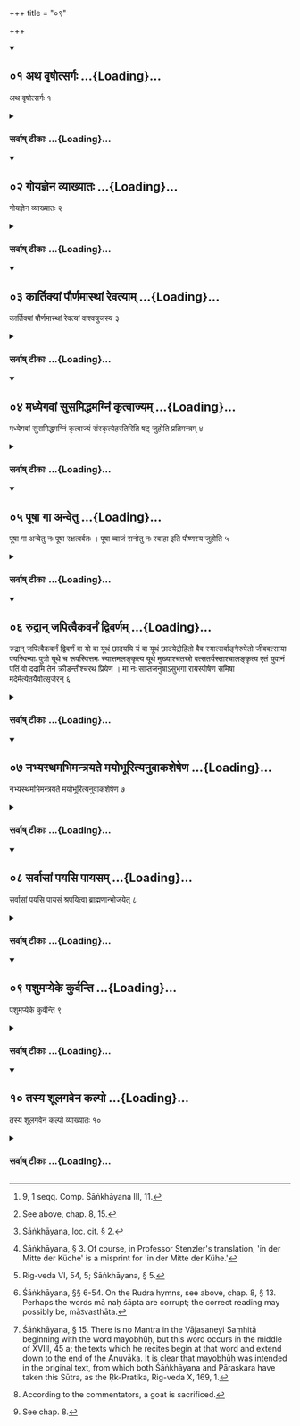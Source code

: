 +++
title = "०९"

+++
<div class="js_include" includetitle="true" newlevelforh1="2" unfilled url="/vedAH_yajuH/vAjasaneyam/sUtram/pAraskara-gRhyam/vishvAsa-prastutiH/3/09/01_atha_vRShotsargaH.md">
<details open><summary><h2>०१ अथ वृषोत्सर्गः ...{Loading}...</h2></summary>

अथ वृषोत्सर्गः १
</details>
</div>
<div class="js_include collapsed" newlevelforh1="3" title="सर्वाष् टीकाः" unfilled url="/vedAH_yajuH/vAjasaneyam/sUtram/pAraskara-gRhyam/sarvASh_TIkAH/3/09/01_atha_vRShotsargaH.md">
<details><summary><h3>सर्वाष् टीकाः ...{Loading}...</h3></summary>
<details><summary>Oldenberg</summary>

1 [^1] . Now the letting loose of the bull.

[^1]:  9, 1 seqq. Comp. Śāṅkhāyana III, 11.
</details>
</details>
</div>
<div class="js_include" includetitle="true" newlevelforh1="2" unfilled url="/vedAH_yajuH/vAjasaneyam/sUtram/pAraskara-gRhyam/vishvAsa-prastutiH/3/09/02_goyajnena_vyAkhyAtaH.md">
<details open><summary><h2>०२ गोयज्ञेन व्याख्यातः ...{Loading}...</h2></summary>

गोयज्ञेन व्याख्यातः २
</details>
</div>
<div class="js_include collapsed" newlevelforh1="3" title="सर्वाष् टीकाः" unfilled url="/vedAH_yajuH/vAjasaneyam/sUtram/pAraskara-gRhyam/sarvASh_TIkAH/3/09/02_goyajnena_vyAkhyAtaH.md">
<details><summary><h3>सर्वाष् टीकाः ...{Loading}...</h3></summary>
<details><summary>Oldenberg</summary>

2 [^2] . (The ceremony) has been declared in the cow-sacrifice.

[^2]:  See above, chap. 8, 15.
</details>
</details>
</div>
<div class="js_include" includetitle="true" newlevelforh1="2" unfilled url="/vedAH_yajuH/vAjasaneyam/sUtram/pAraskara-gRhyam/vishvAsa-prastutiH/3/09/03_kArtikyAM_paurNamAsthAM_revatyAm.md">
<details open><summary><h2>०३ कार्तिक्यां पौर्णमास्थां रेवत्याम् ...{Loading}...</h2></summary>

कार्तिक्यां पौर्णमास्थां रेवत्यां वाश्वयुजस्य ३
</details>
</div>
<div class="js_include collapsed" newlevelforh1="3" title="सर्वाष् टीकाः" unfilled url="/vedAH_yajuH/vAjasaneyam/sUtram/pAraskara-gRhyam/sarvASh_TIkAH/3/09/03_kArtikyAM_paurNamAsthAM_revatyAm.md">
<details><summary><h3>सर्वाष् टीकाः ...{Loading}...</h3></summary>
<details><summary>Oldenberg</summary>

3 [^3] . (It is performed) on the full-moon day of Kārttika, or on the (day on which the moon stands in conjunction with) Revatī in the Āśvayuja month.

[^3]:  Śāṅkhāyana, loc. cit. § 2.
</details>
</details>
</div>
<div class="js_include" includetitle="true" newlevelforh1="2" unfilled url="/vedAH_yajuH/vAjasaneyam/sUtram/pAraskara-gRhyam/vishvAsa-prastutiH/3/09/04_madhyegavAM_susamiddhamagniM_kRtvAjyam.md">
<details open><summary><h2>०४ मध्येगवां सुसमिद्धमग्निं कृत्वाज्यम् ...{Loading}...</h2></summary>

मध्येगवां सुसमिद्धमग्निं कृत्वाज्यं संस्कृत्येहरतिरिति षट् जुहोति प्रतिमन्त्रम् ४
</details>
</div>
<div class="js_include collapsed" newlevelforh1="3" title="सर्वाष् टीकाः" unfilled url="/vedAH_yajuH/vAjasaneyam/sUtram/pAraskara-gRhyam/sarvASh_TIkAH/3/09/04_madhyegavAM_susamiddhamagniM_kRtvAjyam.md">
<details><summary><h3>सर्वाष् टीकाः ...{Loading}...</h3></summary>
<details><summary>Oldenberg</summary>

4 [^4] . Having set a fire in a blaze in the midst of the cows, and having prepared Ājya, he sacrifices six (oblations) with (the Mantras), 'Here is delight' (Vāj. Saṃh. VIII, 51).

[^4]:  Śāṅkhāyana, § 3. Of course, in Professor Stenzler's translation, 'in der Mitte der Küche' is a misprint for 'in der Mitte der Kühe.'
</details>
</details>
</div>
<div class="js_include" includetitle="true" newlevelforh1="2" unfilled url="/vedAH_yajuH/vAjasaneyam/sUtram/pAraskara-gRhyam/vishvAsa-prastutiH/3/09/05_pUShA_gA_anvetu.md">
<details open><summary><h2>०५ पूषा गा अन्वेतु ...{Loading}...</h2></summary>

पूषा गा अन्वेतु नः पूषा रक्षत्वर्वतः । पूषा व्वाजं सनोतु नः स्वाहा इति पौष्णस्य जुहोति ५
</details>
</div>
<div class="js_include collapsed" newlevelforh1="3" title="सर्वाष् टीकाः" unfilled url="/vedAH_yajuH/vAjasaneyam/sUtram/pAraskara-gRhyam/sarvASh_TIkAH/3/09/05_pUShA_gA_anvetu.md">
<details><summary><h3>सर्वाष् टीकाः ...{Loading}...</h3></summary>
<details><summary>Oldenberg</summary>

5 [^5] . With (the verses), 'May Pūṣan go after our cows; may Pūṣan watch over our horses; may Pūṣan give us strength' - he sacrifices of (the sacrificial food) destined for Pūṣan.

[^5]:  Rig-veda VI, 54, 5; Śāṅkhāyana, § 5.
</details>
</details>
</div>
<div class="js_include" includetitle="true" newlevelforh1="2" unfilled url="/vedAH_yajuH/vAjasaneyam/sUtram/pAraskara-gRhyam/vishvAsa-prastutiH/3/09/06_rudrAn_japitvaikavarnaM_dvivarNam.md">
<details open><summary><h2>०६ रुद्रान् जपित्वैकवर्नं द्विवर्णम् ...{Loading}...</h2></summary>

रुद्रान् जपित्वैकवर्नं द्विवर्णं वा यो वा यूथं छादययि यं वा यूथं छादयेद्रोहितो वैव स्यात्सर्वाङ्गैरुपेतो जीववत्सायाः पयस्विन्याः पुत्रो यूथे च रूपस्वित्तमः स्यात्तमलङ्कृत्य यूथे मुख्याश्चतस्रो वत्सतर्यस्ताश्चालङ्कृत्य एतं युवानं पतिं वो ददामि तेन क्रीडन्तीश्चरथ प्रियेण । मा नः साप्तजनुषाऽसुभगा रायस्पोषेण समिषा मदेमेत्येतयैवोत्सृजेरन् ६
</details>
</div>
<div class="js_include collapsed" newlevelforh1="3" title="सर्वाष् टीकाः" unfilled url="/vedAH_yajuH/vAjasaneyam/sUtram/pAraskara-gRhyam/sarvASh_TIkAH/3/09/06_rudrAn_japitvaikavarnaM_dvivarNam.md">
<details><summary><h3>सर्वाष् टीकाः ...{Loading}...</h3></summary>
<details><summary>Oldenberg</summary>

6 [^6] . After murmuring the Rudra hymns they adorn a one-coloured or a two-coloured (bull) who protects the herd or whom the herd protects. Or it should be red, deficient in no limb, the calf of a cow that has living calves and is a milk-giver; and it should be the finest (bull) in the herd. And besides they should adorn the best four young cows of the herd and let them loose with this (verse), 'This young (bull) I give you as your husband; run about sporting with him, your lover. Do not bring down a curse upon us, by nature blessed ones. May we rejoice in increase of wealth and in comfort.'

[^6]:  Śāṅkhāyana, §§ 6-54. On the Rudra hymns, see above, chap. 8, § 13. Perhaps the words mā naḥ śāpta are corrupt; the correct reading may possibly be, māऽvasthāta.
</details>
</details>
</div>
<div class="js_include" includetitle="true" newlevelforh1="2" unfilled url="/vedAH_yajuH/vAjasaneyam/sUtram/pAraskara-gRhyam/vishvAsa-prastutiH/3/09/07_nabhyasthamabhimantrayate_mayobhUrityanuvAkashe.md">
<details open><summary><h2>०७ नभ्यस्थमभिमन्त्रयते मयोभूरित्यनुवाकशेषेण ...{Loading}...</h2></summary>

नभ्यस्थमभिमन्त्रयते मयोभूरित्यनुवाकशेषेण ७
</details>
</div>
<div class="js_include collapsed" newlevelforh1="3" title="सर्वाष् टीकाः" unfilled url="/vedAH_yajuH/vAjasaneyam/sUtram/pAraskara-gRhyam/sarvASh_TIkAH/3/09/07_nabhyasthamabhimantrayate_mayobhUrityanuvAkashe.md">
<details><summary><h3>सर्वाष् टीकाः ...{Loading}...</h3></summary>
<details><summary>Oldenberg</summary>

7 [^7] . When (the bull) stands in the midst of the cows, he recites over it (the texts beginning with) 'Bringing refreshment,' down to the end of the Anuvāka (Vāj. Saṃh. XVIII, 45-50).

[^7]:  Śāṅkhāyana, § 15. There is no Mantra in the Vājasaneyi Saṃhitā beginning with the word mayobhūḥ, but this word occurs in the middle of XVIII, 45 a; the texts which he recites begin at that word and extend down to the end of the Anuvāka. It is clear that mayobhūḥ was intended in the original text, from which both Śāṅkhāyana and Pāraskara have taken this Sūtra, as the Ṛk-Pratika, Rig-veda X, 169, 1.
</details>
</details>
</div>
<div class="js_include" includetitle="true" newlevelforh1="2" unfilled url="/vedAH_yajuH/vAjasaneyam/sUtram/pAraskara-gRhyam/vishvAsa-prastutiH/3/09/08_sarvAsAM_payasi_pAyasam.md">
<details open><summary><h2>०८ सर्वासां पयसि पायसम् ...{Loading}...</h2></summary>

सर्वासां पयसि पायसं श्रपयित्वा ब्राह्मणान्भोजयेत् ८
</details>
</div>
<div class="js_include collapsed" newlevelforh1="3" title="सर्वाष् टीकाः" unfilled url="/vedAH_yajuH/vAjasaneyam/sUtram/pAraskara-gRhyam/sarvASh_TIkAH/3/09/08_sarvAsAM_payasi_pAyasam.md">
<details><summary><h3>सर्वाष् टीकाः ...{Loading}...</h3></summary>
<details><summary>Oldenberg</summary>

8. With the milk of all (the cows) he should cook milk-rice and give it to the Brāhmaṇas to eat.
</details>
</details>
</div>
<div class="js_include" includetitle="true" newlevelforh1="2" unfilled url="/vedAH_yajuH/vAjasaneyam/sUtram/pAraskara-gRhyam/vishvAsa-prastutiH/3/09/09_pashumapyeke_kurvanti.md">
<details open><summary><h2>०९ पशुमप्येके कुर्वन्ति ...{Loading}...</h2></summary>

पशुमप्येके कुर्वन्ति ९
</details>
</div>
<div class="js_include collapsed" newlevelforh1="3" title="सर्वाष् टीकाः" unfilled url="/vedAH_yajuH/vAjasaneyam/sUtram/pAraskara-gRhyam/sarvASh_TIkAH/3/09/09_pashumapyeke_kurvanti.md">
<details><summary><h3>सर्वाष् टीकाः ...{Loading}...</h3></summary>
<details><summary>Oldenberg</summary>

9 [^8] . Some also sacrifice an animal.

[^8]:  According to the commentators, a goat is sacrificed.
</details>
</details>
</div>
<div class="js_include" includetitle="true" newlevelforh1="2" unfilled url="/vedAH_yajuH/vAjasaneyam/sUtram/pAraskara-gRhyam/vishvAsa-prastutiH/3/09/10_tasya_shUlagavena_kalpo.md">
<details open><summary><h2>१० तस्य शूलगवेन कल्पो ...{Loading}...</h2></summary>

तस्य शूलगवेन कल्पो व्याख्यातः १०
</details>
</div>
<div class="js_include collapsed" newlevelforh1="3" title="सर्वाष् टीकाः" unfilled url="/vedAH_yajuH/vAjasaneyam/sUtram/pAraskara-gRhyam/sarvASh_TIkAH/3/09/10_tasya_shUlagavena_kalpo.md">
<details><summary><h3>सर्वाष् टीकाः ...{Loading}...</h3></summary>
<details><summary>Oldenberg</summary>

10 [^9] . The ritual thereof has been declared by the (ritual for the) spit-ox.

[^9]:  See chap. 8.
</details>
</details>
</div>